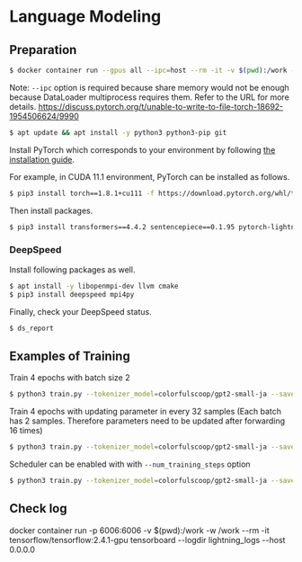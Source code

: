 # Language Modeling

## Preparation

```sh
$ docker container run --gpus all --ipc=host --rm -it -v $(pwd):/work -w /work nvidia/cuda:11.1-devel-ubuntu20.04 bash
```

Note: `--ipc` option is required because share memory would not be enough because DataLoader multiprocess requires them. Refer to the URL for more details. https://discuss.pytorch.org/t/unable-to-write-to-file-torch-18692-1954506624/9990

```sh
$ apt update && apt install -y python3 python3-pip git
```

Install PyTorch which corresponds to your environment by following [the installation guide](https://pytorch.org/get-started/locally/).

For example, in CUDA 11.1 environment, PyTorch can be installed as follows.

 ```sh
$ pip3 install torch==1.8.1+cu111 -f https://download.pytorch.org/whl/torch_stable.html
```

Then install packages.

```sh
$ pip3 install transformers==4.4.2 sentencepiece==0.1.95 pytorch-lightning==1.2.7 fire==0.4.0 git+https://github.com/colorfulscoop/torchlang
```

### DeepSpeed

Install following packages as well.

```sh
$ apt install -y libopenmpi-dev llvm cmake
$ pip3 install deepspeed mpi4py
```

Finally, check your DeepSpeed status.

```sh
$ ds_report
```

## Examples of Training

Train 4 epochs with batch size 2

```sh
$ python3 train.py --tokenizer_model=colorfulscoop/gpt2-small-ja --save_model_dir=model --train_file=data/train.txt --valid_file=data/valid.txt --gpus=1 --precision=16 --lr=1e-4 --seed=1000 --max_epochs=4 --batch_size 2
```

Train 4 epochs with updating parameter in every 32 samples (Each batch has 2 samples. Therefore parameters need to be updated after forwarding 16 times)

```sh
$ python3 train.py --tokenizer_model=colorfulscoop/gpt2-small-ja --save_model_dir=model --train_file=data/train.txt --valid_file=data/valid.txt --gpus=1 --precision=16 --lr=1e-4 --seed=1000 --max_epochs=4 --batch_size 2 --accumulate_grad_batches 16
```

Scheduler can be enabled with with `--num_training_steps` option

```sh
$ python3 train.py --tokenizer_model=colorfulscoop/gpt2-small-ja --save_model_dir=model --train_file=data/train.txt --valid_file=data/valid.txt --gpus=1 --precision=16 --lr=1e-4 --seed=1000 --max_epochs=4 --batch_size 2 --accumulate_grad_batches 16 --num_training_steps 1000000
```

## Check log

docker container run -p 6006:6006 -v $(pwd):/work -w /work --rm -it tensorflow/tensorflow:2.4.1-gpu tensorboard --logdir lightning_logs --host 0.0.0.0
